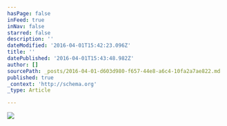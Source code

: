 ```yaml
---
hasPage: false
inFeed: true
inNav: false
starred: false
description: ''
dateModified: '2016-04-01T15:42:23.096Z'
title: ''
datePublished: '2016-04-01T15:43:48.982Z'
author: []
sourcePath: _posts/2016-04-01-d603d980-f657-44e8-a6c4-10fa2a7ae822.md
published: true
_context: 'http://schema.org'
_type: Article

---
```

![](https://the-grid-user-content.s3-us-west-2.amazonaws.com/cd65b0a0-170c-4472-8e29-d7b307d75246.jpg)